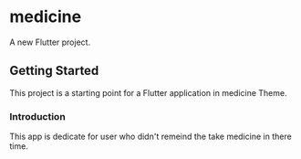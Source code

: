 # medicine

A new Flutter project.

## Getting Started

This project is a starting point for a Flutter application in medicine Theme.

### Introduction

This app is dedicate for user who didn't remeind the take medicine in there time.